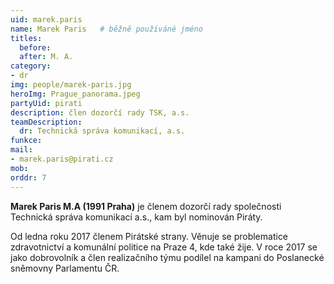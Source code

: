 ```yaml
---
uid: marek.paris
name: Marek Paris  	# běžně používáné jméno
titles:
  before: 
  after: M. A.
category:
- dr
img: people/marek-paris.jpg
heroImg: Prague_panorama.jpeg
partyUid: pirati
description: člen dozorčí rady TSK, a.s.
teamDescription:
  dr: Technická správa komunikací, a.s.
funkce:
mail:
- marek.paris@pirati.cz
mob:			 
orddr: 7
---
```


**Marek Paris M.A (1991 Praha)** je členem dozorčí rady společnosti Technická správa komunikací a.s., kam byl nominován Piráty.

Od ledna roku 2017 členem Pirátské strany. Věnuje se problematice zdravotnictví a komunální politice na Praze 4, kde také žije. V roce 2017 se jako dobrovolník a člen realizačního týmu podílel na kampani do Poslanecké sněmovny Parlamentu ČR.
